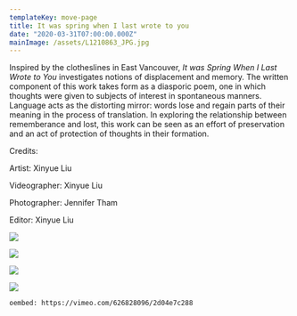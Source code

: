 ```yaml
---
templateKey: move-page
title: It was spring when I last wrote to you
date: "2020-03-31T07:00:00.000Z"
mainImage: /assets/L1210863_JPG.jpg
---
```

Inspired by the clotheslines in East Vancouver, *It was Spring When I Last Wrote to You* investigates notions of displacement and memory. The written component of this work takes form as a diasporic poem, one in which thoughts were given to subjects of interest in spontaneous manners. Language acts as the distorting mirror: words lose and regain parts of their meaning in the process of translation. In exploring the relationship between rememberance and lost, this work can be seen as an effort of preservation and an act of protection of thoughts in their formation.

Credits:

Artist: Xinyue Liu

Videographer: Xinyue Liu

Photographer: Jennifer Tham

Editor: Xinyue Liu

![](/assets/L1210863_JPG.jpg)

<div class="lines-2"></div>

![](/assets/L1210857_JPG.jpg)

<div class="lines-2"></div>

![](/assets/L1210850_JPG.jpg)

<div class="lines-2"></div>

![](/assets/L12108.jpg)

<div class="lines-4"></div>

`oembed: https://vimeo.com/626828096/2d04e7c288`

<div class="lines-5"></div>